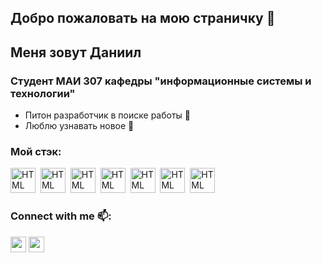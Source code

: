 ## Добро пожаловать на мою страничку :sparkler:

## Меня зовут Даниил 

### Студент МАИ 307 кафедры "информационные системы и технологии"

- Питон разработчик в поиске работы :page_with_curl:
- Люблю узнавать новое :bow:

### Мой стэк:
<div class = 'flex'>
    <img src='https://user-images.githubusercontent.com/25181517/183423507-c056a6f9-1ba8-4312-a350-19bcbc5a8697.png' title = 'HTML' alt  = 'HTML' width = "40" height = "40"/>&nbsp
    <img src='https://github.com/marwin1991/profile-technology-icons/assets/62091613/9bf5650b-e534-4eae-8a26-8379d076f3b4' title = 'HTML' alt  = 'HTML' width = "40" height = "40"/>&nbsp
    <img src='https://github.com/marwin1991/profile-technology-icons/assets/76012086/4ec200c2-acdf-4c42-b419-cd49cba3d09f' title = 'HTML' alt  = 'HTML' width = "40" height = "40"/>&nbsp
    <img src='https://user-images.githubusercontent.com/25181517/117208740-bfb78400-adf5-11eb-97bb-09072b6bedfc.png' title = 'HTML' alt  = 'HTML' width = "40" height = "40"/>&nbsp
    <img src='https://user-images.githubusercontent.com/25181517/193427941-9437dbbe-376f-40dc-9573-0ef5c02a26a7.png' title = 'HTML' alt  = 'HTML' width = "40" height = "40"/>&nbsp
    <img src='https://user-images.githubusercontent.com/25181517/192108891-d86b6220-e232-423a-bf5f-90903e6887c3.png' title = 'HTML' alt  = 'HTML' width = "40" height = "40"/>&nbsp
    <img src='https://user-images.githubusercontent.com/25181517/192106073-90fffafe-3562-4ff9-a37e-c77a2da0ff58.png' title = 'HTML' alt  = 'HTML' width = "40" height = "40"/>&nbsp

### Connect with me :mailbox::
<p>  <a href="mailto:daniilligai@gmail.com?subject=Your%20Subject&body=Your%20message%20here."></a><img src="https://cdn.worldvectorlogo.com/logos/official-gmail-icon-2020-.svg" height=25></a> <a href="https://t.me/ligaida"><img src="https://upload.wikimedia.org/wikipedia/commons/thumb/8/82/Telegram_logo.svg/768px-Telegram_logo.svg.png?20220101141644" height=25></a>
<!--
**cppDL/cppDL** is a ✨ _special_ ✨ repository because its `README.md` (this file) appears on your GitHub profile.

Here are some ideas to get you started:

- 🔭 I’m currently working on ...
- 🌱 I’m currently learning ...
- 👯 I’m looking to collaborate on ...
- 🤔 I’m looking for help with ...
- 💬 Ask me about ...
- 📫 How to reach me: ...
- 😄 Pronouns: ...
- ⚡ Fun fact: ...
-->
